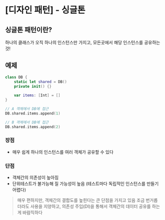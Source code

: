 # [디자인 패턴] - 싱글톤

## 싱글톤 패턴이란?

하나의 클래스가 오직 하나의 인스턴스만 가지고, 모든곳에서 해당 인스턴스를 공유하는것!

## 예제

```swift
class DB {
    static let shared = DB()
    private init() {}
    
    var items: [Int] = []
}

// A 객체에서 DB에 접근
DB.shared.items.append(1)

// B 객체에서 DB에 접근
DB.shared.items.append(2)

```


### 장점

- 매우 쉽게 하나의 인스턴스를 여러 객체가 공유할 수 있다

### 단점

- 객체간의 의존성이 높아짐
- 단위테스트가 불가능해 질 가능성이 높음 (테스트마다 독립적인 인스턴스를 만들기 어렵다)

> 매우 편하지만, 객체간의 결합도를 높힌다는 큰 단점을 가지고 있음
조금 번거롭더라도 사용을 지양하고, 의존성 주입(DI)을 통해서 객체간의 데이터 공유를 하는게 바람직하다
